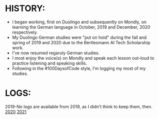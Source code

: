 # HISTORY:
* I began working, first on Duolingo and subsequently on Mondly, on learning the German language in October, 2019 and December, 2020 respectively.  
* My Duolingo German studies were "put on hold" during the fall and spring of 2019 and 2020 due to the Bertlesmann AI Tech Scholarship work. 
* I've now resumed regaruly German studies.  
* I most enjoy the voice(s) on Mondly and speak each lesson out-loud to practice listening and speaking skills. 
* Following in the #100DaysofCode style, I'm logging my most of my studies.  

# LOGS: 
2019-No logs are available from 2019, as I didn't think to keep them, then. 
[2020](https://github.com/EO4wellness/T-I-L/blob/main/polyglot/aleman/study-logs/2020_log.md)
[2021](https://github.com/EO4wellness/T-I-L/blob/main/polyglot/aleman/study-logs/2021_log.md)

